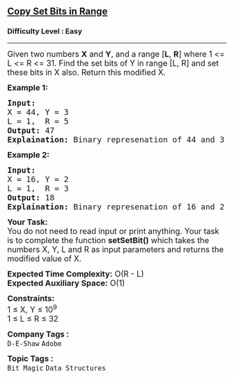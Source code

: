 <h2><a href="https://practice.geeksforgeeks.org/problems/copy-set-bits-in-range0623/1?utm_source=gfg&utm_medium=article&utm_campaign=bottom_sticky_on_article">Copy Set Bits in Range</a></h2><h3>Difficulty Level : Easy</h3><hr><div class="problems_problem_content__Xm_eO"><p><span style="font-size: 18px;">Given two numbers <strong>X</strong> and <strong>Y</strong>, and a range [<strong>L</strong>, <strong>R</strong>] where 1 &lt;= L &lt;= R &lt;= 31. Find the set bits of Y in range [L, R] and set these bits in X also. Return this modified X.</span></p>
<p><strong><span style="font-size: 18px;">Example 1:</span></strong></p>
<pre><span style="font-size: 18px;"><strong>Input:</strong> 
X = 44, Y = 3 
L = 1,  R = 5
<strong>Output:</strong> 47
<strong>Explaination:</strong> Binary represenation of 44 and 3 is 101100 and 11. So in the range 1 to 5 there  are two set bits. If those are set in 44 it will become 101111 which is 47.</span></pre>
<p><strong><span style="font-size: 18px;">Example 2:</span></strong></p>
<pre><span style="font-size: 18px;"><strong>Input:</strong> 
X = 16, Y = 2
L = 1,  R = 3
<strong>Output:</strong> 18
<strong>Explaination:</strong> Binary represenation of 16 and 2 is 10000 and 10. If the mentioned conditions are applied then 16 will become 10010 which is 18.</span></pre>
<p><span style="font-size: 18px;"><strong>Your Task:</strong><br>You do not need to read input or print anything. Your task is to complete the function <strong>setSetBit()</strong> which takes the numbers X, Y, L and R as input parameters and returns the modified value of X.</span></p>
<p><span style="font-size: 18px;"><strong>Expected Time Complexity:</strong> O(R - L)<br><strong>Expected Auxiliary Space:</strong> O(1)</span></p>
<p><span style="font-size: 18px;"><strong>Constraints:</strong><br>1 ≤ X, Y ≤ 10<sup>9</sup><br>1 ≤ L ≤ R ≤ 32</span></p></div><p><span style=font-size:18px><strong>Company Tags : </strong><br><code>D-E-Shaw</code>&nbsp;<code>Adobe</code>&nbsp;<br><p><span style=font-size:18px><strong>Topic Tags : </strong><br><code>Bit Magic</code>&nbsp;<code>Data Structures</code>&nbsp;